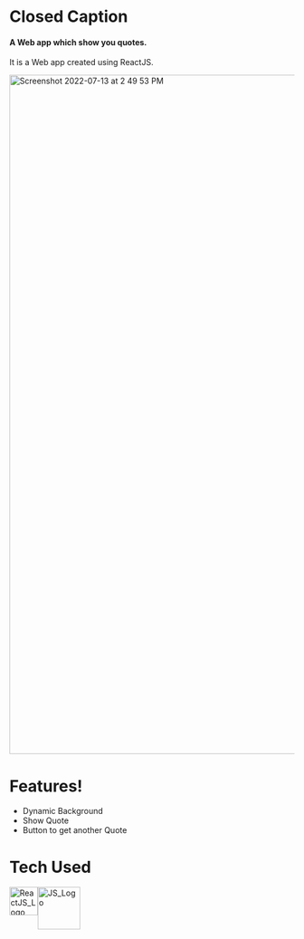  <h1>Closed Caption</h1>
 <h4>A Web app which show you quotes.</h4>

It is a Web app created using ReactJS.

<img width="1200" alt="Screenshot 2022-07-13 at 2 49 53 PM" src="https://user-images.githubusercontent.com/16948492/178698824-3e5f2e88-0101-4e48-bd12-1860cd828792.png">

# Features!

 - Dynamic Background
 - Show Quote
 - Button to get another Quote

# Tech Used
 <div style="display: flex;">
   <a href="https://reactjs.org">
     <img src="https://upload.wikimedia.org/wikipedia/commons/a/a7/React-icon.svg" alt="ReactJS_Logo" width="50"/>
   </a>
   <a href="https://www.javascript.com">
    <img src="http://code-institute-org.github.io/Full-Stack-Web-Developer-Stream-0/assets/javascript.png" alt="JS_Logo" width="75"/>
   </a>
 </div>
